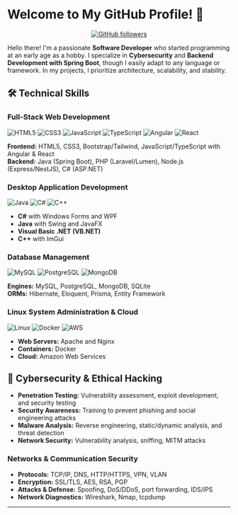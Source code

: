 # Welcome to My GitHub Profile! 👋

<div align="center">

[![GitHub followers](https://img.shields.io/github/followers/accessmodifier364?style=for-the-badge&logo=github)](https://github.com/accessmodifier364)

</div>

Hello there! I'm a passionate **Software Developer** who started programming at an early age as a hobby. I specialize in **Cybersecurity** and **Backend Development with Spring Boot**, though I easily adapt to any language or framework. In my projects, I prioritize architecture, scalability, and stability.

## 🛠️ Technical Skills

### **Full-Stack Web Development**
![HTML5](https://img.shields.io/badge/-HTML5-E34F26?style=flat-square&logo=html5&logoColor=white)
![CSS3](https://img.shields.io/badge/-CSS3-1572B6?style=flat-square&logo=css3)
![JavaScript](https://img.shields.io/badge/-JavaScript-F7DF1E?style=flat-square&logo=javascript&logoColor=black)
![TypeScript](https://img.shields.io/badge/-TypeScript-3178C6?style=flat-square&logo=typescript&logoColor=white)
![Angular](https://img.shields.io/badge/-Angular-DD0031?style=flat-square&logo=angular)
![React](https://img.shields.io/badge/-React-61DAFB?style=flat-square&logo=react&logoColor=black)

**Frontend:** HTML5, CSS3, Bootstrap/Tailwind, JavaScript/TypeScript with Angular & React  
**Backend:** Java (Spring Boot), PHP (Laravel/Lumen), Node.js (Express/NestJS), C# (ASP.NET)

### **Desktop Application Development**
![Java](https://img.shields.io/badge/-Java-007396?style=flat-square&logo=java)
![C#](https://img.shields.io/badge/-C%23-239120?style=flat-square&logo=c-sharp)
![C++](https://img.shields.io/badge/-C++-00599C?style=flat-square&logo=cplusplus)

- **C#** with Windows Forms and WPF
- **Java** with Swing and JavaFX  
- **Visual Basic .NET (VB.NET)**
- **C++** with ImGui

### **Database Management**
![MySQL](https://img.shields.io/badge/-MySQL-4479A1?style=flat-square&logo=mysql&logoColor=white)
![PostgreSQL](https://img.shields.io/badge/-PostgreSQL-336791?style=flat-square&logo=postgresql&logoColor=white)
![MongoDB](https://img.shields.io/badge/-MongoDB-47A248?style=flat-square&logo=mongodb&logoColor=white)

**Engines:** MySQL, PostgreSQL, MongoDB, SQLite  
**ORMs:** Hibernate, Eloquent, Prisma, Entity Framework

### **Linux System Administration & Cloud**
![Linux](https://img.shields.io/badge/-Linux-FCC624?style=flat-square&logo=linux&logoColor=black)
![Docker](https://img.shields.io/badge/-Docker-2496ED?style=flat-square&logo=docker&logoColor=white)
![AWS](https://img.shields.io/badge/-AWS-232F3E?style=flat-square&logo=amazon-aws)

- **Web Servers:** Apache and Nginx
- **Containers:** Docker
- **Cloud:** Amazon Web Services

## 🔐 Cybersecurity & Ethical Hacking

- **Penetration Testing:** Vulnerability assessment, exploit development, and security testing
- **Security Awareness:** Training to prevent phishing and social engineering attacks  
- **Malware Analysis:** Reverse engineering, static/dynamic analysis, and threat detection
- **Network Security:** Vulnerability analysis, sniffing, MITM attacks

### **Networks & Communication Security**
- **Protocols:** TCP/IP, DNS, HTTP/HTTPS, VPN, VLAN
- **Encryption:** SSL/TLS, AES, RSA, PGP  
- **Attacks & Defense:** Spoofing, DoS/DDoS, port forwarding, IDS/IPS
- **Network Diagnostics:** Wireshark, Nmap, tcpdump

---

